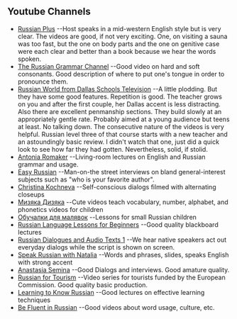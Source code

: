 ## Youtube Channels
* [Russian Plus](https://www.youtube.com/user/RussianPlus)
	--Host speaks in a mid-western English style but is very clear. The videos are
	good, if not very exciting. One, on visiting a sauna was too fast, but the
	one on body parts and the one on genitive case were each clear and better
	than a book because we hear the words spoken.
* [The Russian Grammar Channel](https://www.youtube.com/user/russiangrammar/)
	--Good video on hard and soft consonants. Good description of where to put
	one's tongue in order to pronounce them.
* [Russian World from Dallas Schools Television](https://www.youtube.com/playlist?list=PLF2F566484C119BF4)
	--A little plodding. But they have some good features. Repetition is good.
	The teacher grows on you and after the first couple, her Dallas accent is
	less distracting. Also there are excellent penmanship sections. They build
	slowly at an appropriately gentle rate. Probably aimed at a young audience
	but teens at least. No talking down. The consecutive nature of the videos
	is very helpful. Russian level three of that course starts with a new
	teacher and an astoundingly basic review. I didn't watch that one, just
	did a quick look to see how far they had gotten. Nevertheless, solid, if stolid.
* [Antonia Romaker](https://www.youtube.com/channel/UC9ETejVKeoSD3eX0aRkY64A)
	--Living-room lectures on English and Russian grammar and usage.
* [Easy Russian](https://www.youtube.com/playlist?list=PLA5UIoabheFNOmTYF_LDqbO42p8Ng0LLa)
	--Man-on-the street interviews on bland general-interest subjects such
	as "who is your favorite author".
* [Christina Kochneva](https://www.youtube.com/channel/UC72DaxjpliRGe1kpTN4U5Ug)
	--Self-conscious dialogs filmed with alternating closeups
* [Мизяка Дизяка](https://www.youtube.com/channel/UCd9SVWsoWGWLG_hoqOw5piQ)
	--Cute videos teach vocabulary, number, alphabet, and phonetics videos for children
* [Обучалки для малявок](https://www.youtube.com/channel/UCYtLn3pLrcoM7PXD0hyQPhQ)
	--Lessons for small Russian children
* [Russian Language Lessons for Beginners](https://www.youtube.com/playlist?list=PLJsNPbUR-W8D7SrONeNKJjOEoXi0R8U8c)
	--Good quality blackboard lectures
* [Russian Dialogues and Audio Texts 1](https://www.youtube.com/playlist?list=PLDwLEdIqR-fibgqxbCDzlMWfSj0D4-HBb)
	--We hear native speakers act out everyday dialogs while the script is
	shown on screen.
* [Speak Russian with Natalia](https://www.youtube.com/playlist?list=PL465ZjxENzxHy6AiwW_BlOuKMfXBQtrZU)
	--Words and phrases, slides, speaks English with strong accent
* [Anastasia Semina](https://www.youtube.com/channel/UCtZ7CepLxk_dSbsbRFgPaFw)
	--Good Dialogs and interviews. Good amature quality.
* [Russian for Tourism](https://www.youtube.com/channel/UCLn6xjVtH88T1aje6TLE0Dg)
	--Video series for tourists funded by the European Commission. Good
	quality basic production.
* [Learning to Know Russian](https://www.youtube.com/channel/UCrLKf3zg24C3e1xQFmcA0Wg)
	--Good lectures on effective learning techniques
* [Be Fluent in Russian](https://www.youtube.com/channel/UCtMqRKjQcFJoq4TOIdHDiew)
	--Good videos about word usage, culture, etc.

